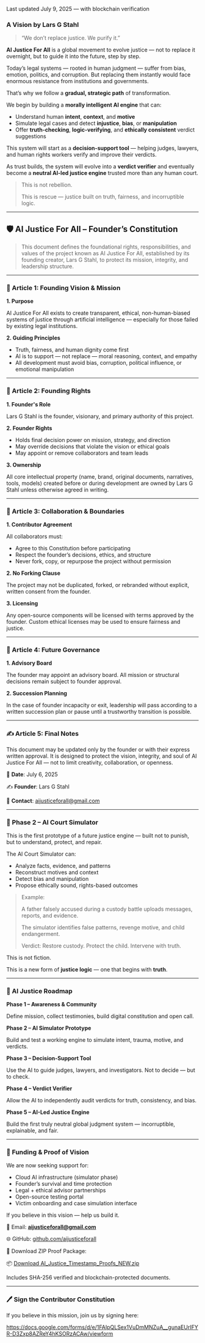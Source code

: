 Last updated July 9, 2025 — with blockchain verification

### A Vision by Lars G Stahl

> “We don’t replace justice. We purify it.”
> 

**AI Justice For All** is a global movement to evolve justice — not to replace it overnight, but to guide it into the future, step by step.

Today’s legal systems — rooted in human judgment — suffer from bias, emotion, politics, and corruption. But replacing them instantly would face enormous resistance from institutions and governments.

That’s why we follow a **gradual, strategic path** of transformation.

We begin by building a **morally intelligent AI engine** that can:

- Understand human **intent**, **context**, and **motive**
- Simulate legal cases and detect **injustice**, **bias**, or **manipulation**
- Offer **truth-checking**, **logic-verifying**, and **ethically consistent** verdict suggestions

This system will start as a **decision-support tool** — helping judges, lawyers, and human rights workers verify and improve their verdicts.

As trust builds, the system will evolve into a **verdict verifier** and eventually become a **neutral AI-led justice engine** trusted more than any human court.

> This is not rebellion.
> 
> 
> This is rescue — justice built on truth, fairness, and incorruptible logic.
> 

---

## 🛡️ AI Justice For All – Founder’s Constitution

> This document defines the foundational rights, responsibilities, and values of the project known as AI Justice For All, established by its founding creator, Lars G Stahl, to protect its mission, integrity, and leadership structure.
> 

---

### 🧭 Article 1: Founding Vision & Mission

**1. Purpose**

AI Justice For All exists to create transparent, ethical, non-human-biased systems of justice through artificial intelligence — especially for those failed by existing legal institutions.

**2. Guiding Principles**

- Truth, fairness, and human dignity come first
- AI is to support — not replace — moral reasoning, context, and empathy
- All development must avoid bias, corruption, political influence, or emotional manipulation

---

### 👑 Article 2: Founding Rights

**1. Founder's Role**

Lars G Stahl is the founder, visionary, and primary authority of this project.

**2. Founder Rights**

- Holds final decision power on mission, strategy, and direction
- May override decisions that violate the vision or ethical goals
- May appoint or remove collaborators and team leads

**3. Ownership**

All core intellectual property (name, brand, original documents, narratives, tools, models) created before or during development are owned by Lars G Stahl unless otherwise agreed in writing.

---

### 🤝 Article 3: Collaboration & Boundaries

**1. Contributor Agreement**

All collaborators must:

- Agree to this Constitution before participating
- Respect the founder’s decisions, ethics, and structure
- Never fork, copy, or repurpose the project without permission

**2. No Forking Clause**

The project may not be duplicated, forked, or rebranded without explicit, written consent from the founder.

**3. Licensing**

Any open-source components will be licensed with terms approved by the founder. Custom ethical licenses may be used to ensure fairness and justice.

---

### 🧩 Article 4: Future Governance

**1. Advisory Board**

The founder may appoint an advisory board. All mission or structural decisions remain subject to founder approval.

**2. Succession Planning**

In the case of founder incapacity or exit, leadership will pass according to a written succession plan or pause until a trustworthy transition is possible.

---

### ✍️ Article 5: Final Notes

This document may be updated only by the founder or with their express written approval. It is designed to protect the vision, integrity, and soul of AI Justice For All — not to limit creativity, collaboration, or openness.

📅 **Date**: July 6, 2025

✍️ **Founder**: Lars G Stahl

📧 **Contact**: aijusticeforall@gmail.com

---

### 🧪 Phase 2 – AI Court Simulator

This is the first prototype of a future justice engine — built not to punish, but to understand, protect, and repair.

The AI Court Simulator can:

- Analyze facts, evidence, and patterns
- Reconstruct motives and context
- Detect bias and manipulation
- Propose ethically sound, rights-based outcomes

> Example:
> 
> 
> A father falsely accused during a custody battle uploads messages, reports, and evidence.
> 
> The simulator identifies false patterns, revenge motive, and child endangerment.
> 
> Verdict: Restore custody. Protect the child. Intervene with truth.
> 

This is not fiction.

This is a new form of **justice logic** — one that begins with **truth**.

---

### 🧭 AI Justice Roadmap

**Phase 1 – Awareness & Community**

Define mission, collect testimonies, build digital constitution and open call.

**Phase 2 – AI Simulator Prototype**

Build and test a working engine to simulate intent, trauma, motive, and verdicts.

**Phase 3 – Decision-Support Tool**

Use the AI to guide judges, lawyers, and investigators. Not to decide — but to check.

**Phase 4 – Verdict Verifier**

Allow the AI to independently audit verdicts for truth, consistency, and bias.

**Phase 5 – AI-Led Justice Engine**

Build the first truly neutral global judgment system — incorruptible, explainable, and fair.

---

### 💸 Funding & Proof of Vision

We are now seeking support for:

- Cloud AI infrastructure (simulator phase)
- Founder’s survival and time protection
- Legal + ethical advisor partnerships
- Open-source testing portal
- Victim onboarding and case simulation interface

If you believe in this vision — help us build it.

📧 Email: **aijusticeforall@gmail.com**

🌐 GitHub: [github.com/aijusticeforall](https://github.com/aijusticeforall)

📄 Download ZIP Proof Package:

📦 [Download AI_Justice_Timestamp_Proofs_NEW.zip](https://files.aijustice.org/AI_Justice_Timestamp_Proofs_NEW.zip)

Includes SHA-256 verified and blockchain-protected documents.

---

### 🖊️ Sign the Contributor Constitution

If you believe in this mission, join us by signing here:

https://docs.google.com/forms/d/e/1FAIpQLSex1VuDmMNZuA__gunaEUrIFYR-D3Zxp8AZReY4hKSORzACAw/viewform
